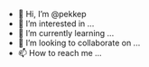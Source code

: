 - 👋 Hi, I’m @pekkep
- 👀 I’m interested in ...
- 🌱 I’m currently learning ...
- 💞️ I’m looking to collaborate on ...
- 📫 How to reach me ...

<!---
pekkep/pekkep is a ✨ special ✨ repository because its `README.md` (this file) appears on your GitHub profile.
You can click the Preview link to take a look at your changes.
--->
